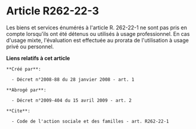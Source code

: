 # Article R262-22-3

Les biens et services énumérés à l'article R. 262-22-1 ne sont pas pris en compte lorsqu'ils ont été détenus ou utilisés à
usage professionnel. En cas d'usage mixte, l'évaluation est effectuée au prorata de l'utilisation à usage privé ou personnel.

**Liens relatifs à cet article**

	**Créé par**:

	  - Décret n°2008-88 du 28 janvier 2008 - art. 1

	**Abrogé par**:

	  - Décret n°2009-404 du 15 avril 2009 - art. 2

	**Cite**:

	  - Code de l'action sociale et des familles - art. R262-22-1
